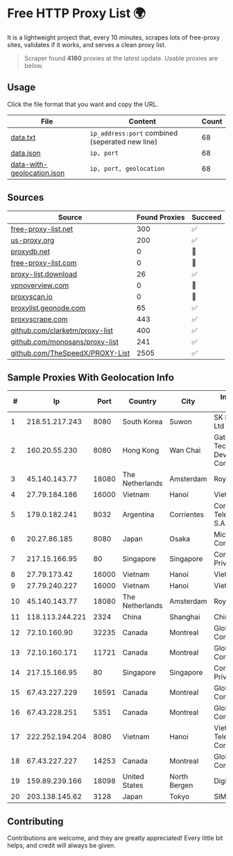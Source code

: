 
# Free HTTP Proxy List 🌍

It is a lightweight project that, every 10 minutes, scrapes lots of free-proxy sites, validates if it works, and serves a clean proxy list.


> Scraper found **4180** proxies at the latest update. Usable proxies are below.

## Usage

Click the file format that you want and copy the URL.


|File|Content|Count|
|----|-------|-----|
|[data.txt](https://raw.githubusercontent.com/themiralay/Proxy-List-World/master/data.txt)|`ip_address:port` combined (seperated new line)|68|
|[data.json](https://raw.githubusercontent.com/themiralay/Proxy-List-World/master/data.json)|`ip, port`|68|
|[data-with-geolocation.json](https://raw.githubusercontent.com/themiralay/Proxy-List-World/master/data-with-geolocation.json)|`ip, port, geolocation`|68|

## Sources

|Source|Found Proxies|Succeed|
|------|-------------|-------|
|[free-proxy-list.net](https://free-proxy-list.net)|300|✅|
|[us-proxy.org](https://www.us-proxy.org)|200|✅|
|[proxydb.net](http://proxydb.net)|0|🚫|
|[free-proxy-list.com](https://free-proxy-list.com/?page=&port=&type%5B%5D=http&type%5B%5D=https&up_time=0&search=Search)|0|🚫|
|[proxy-list.download](https://www.proxy-list.download/HTTP)|26|✅|
|[vpnoverview.com](https://vpnoverview.com/privacy/anonymous-browsing/free-proxy-servers)|0|🚫|
|[proxyscan.io](https://www.proxyscan.io)|0|🚫|
|[proxylist.geonode.com](https://proxylist.geonode.com/api/proxy-list?limit=300&page=1&sort_by=lastChecked&sort_type=desc&protocols=http,https)|65|✅|
|[proxyscrape.com](https://api.proxyscrape.com/v2/?request=displayproxies&protocol=http&timeout=10000&country=all&ssl=all&anonymity=all)|443|✅|
|[github.com/clarketm/proxy-list](https://raw.githubusercontent.com/clarketm/proxy-list/master/proxy-list-raw.txt)|400|✅|
|[github.com/monosans/proxy-list](https://raw.githubusercontent.com/monosans/proxy-list/main/proxies/http.txt)|241|✅|
|[github.com/TheSpeedX/PROXY-List](https://raw.githubusercontent.com/TheSpeedX/PROXY-List/master/http.txt)|2505|✅|


## Sample Proxies With Geolocation Info

|#|Ip|Port|Country|City|Internet Service Provider|
|-|--|----|-------|----|-------------------------|
|1|218.51.217.243|8080|South Korea|Suwon|SK Broadband Co Ltd|
|2|160.20.55.230|8080|Hong Kong|Wan Chai|Gateway Technology Development Company Limited|
|3|45.140.143.77|18080|The Netherlands|Amsterdam|RoyaleHosting BV|
|4|27.79.184.186|16000|Vietnam|Hanoi|Viettel Corporation|
|5|179.0.182.241|8032|Argentina|Corrientes|Corrientes Telecomunicaciones S.A.P.E.M.|
|6|20.27.86.185|8080|Japan|Osaka|Microsoft Corporation|
|7|217.15.166.95|80|Singapore|Singapore|Contabo Asia Private Limited|
|8|27.79.173.42|16000|Vietnam|Hanoi|Viettel Corporation|
|9|27.79.240.227|16000|Vietnam|Hanoi|Viettel Corporation|
|10|45.140.143.77|18080|The Netherlands|Amsterdam|RoyaleHosting BV|
|11|118.113.244.221|2324|China|Shanghai|Chinanet|
|12|72.10.160.90|32235|Canada|Montreal|GloboTech Communications|
|13|72.10.160.171|11721|Canada|Montreal|GloboTech Communications|
|14|217.15.166.95|80|Singapore|Singapore|Contabo Asia Private Limited|
|15|67.43.227.229|16591|Canada|Montreal|GloboTech Communications|
|16|67.43.228.251|5351|Canada|Montreal|GloboTech Communications|
|17|222.252.194.204|8080|Vietnam|Hanoi|VietNam Post and Telecom Corporation|
|18|67.43.227.227|14253|Canada|Montreal|GloboTech Communications|
|19|159.89.239.166|18098|United States|North Bergen|DigitalOcean, LLC|
|20|203.138.145.62|3128|Japan|Tokyo|SIMPLEIA|



## Contributing

Contributions are welcome, and they are greatly appreciated! Every
little bit helps, and credit will always be given.

